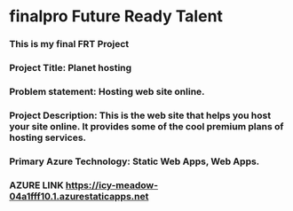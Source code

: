 # finalpro Future Ready Talent

### This is my final FRT Project

### Project Title: Planet hosting

### Problem statement: Hosting web site online.

### Project Description: This is the web site that helps you host your site online. It provides some of the cool premium plans of hosting services.

### Primary Azure Technology: Static Web Apps, Web Apps.

### AZURE LINK https://icy-meadow-04a1fff10.1.azurestaticapps.net
